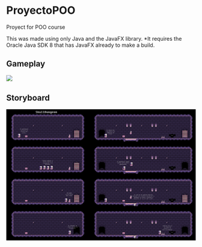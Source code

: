 # ProyectoPOO

Proyect for POO course

This was made using only Java and the JavaFX library.
*It requires the Oracle Java SDK 8 that has JavaFX already to make a build.

## Gameplay

![](drive.google.com/uc?export=view&id=1cy_mylV1IOjTNUgEnZudiR-jzZRqs46x)

## Storyboard

![](https://github.com/dalvaradoc/ProyectoPOO/blob/master/StoryBoard.png)
